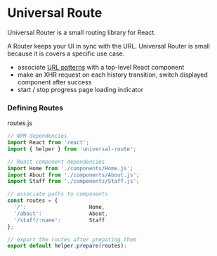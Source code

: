 Universal Route
===============
Universal Router is a small routing library for React.

A Router keeps your UI in sync with the URL. Universal Router is small because it is covers a specific use case.

- associate [URL patterns](https://github.com/pillarjs/path-to-regexp) with a top-level React component
- make an XHR request on each history transition, switch displayed component after success
- start / stop progress page loading indicator

### Defining Routes
routes.js
```javascript
// NPM dependencies
import React from 'react';
import { helper } from 'universal-route';

// React component dependencies
import Home from './components/Home.js';
import About from './components/About.js';
import Staff from './components/Staff.js';

// associate paths to components
const routes = {
  '/':                    Home,
  '/about':               About,
  '/staff/:name':         Staff
};

// export the routes after prepating them
export default helper.prepare(routes);
```

